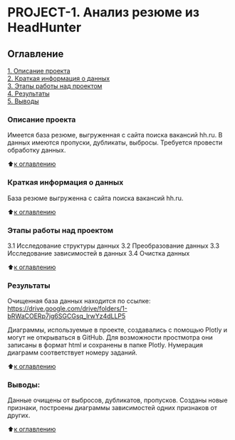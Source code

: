 # PROJECT-1. Анализ резюме из HeadHunter

## Оглавление  
[1. Описание проекта](README.md#Описание-проекта)  
[2. Краткая информация о данных](README.md#Краткая-информация-о-данных)  
[3. Этапы работы над проектом](README.md#Этапы-работы-над-проектом)  
[4. Результаты](README.md#Результаты)    
[5. Выводы](README.md#Выводы) 

### Описание проекта  

Имеется база резюме, выгруженная с сайта поиска вакансий hh.ru. В данных имеются пропуски, дубликаты, выбросы. 
Требуется провести обработку данных.

:arrow_up:[к оглавлению](_)


### Краткая информация о данных

База резюме выгруженна с сайта поиска вакансий hh.ru.
  
:arrow_up:[к оглавлению](README.md#Оглавление)


### Этапы работы над проектом  

3.1 Исследование структуры данных
3.2 Преобразование данных
3.3 Исследование зависимостей в данных
3.4 Очистка данных

:arrow_up:[к оглавлению](README.md#Оглавление)


### Результаты

Очищенная база данных находится по ссылке:
https://drive.google.com/drive/folders/1-bRWaCOERp7jg6SGCGsq_lrwYz4dLLP5

Диаграммы, используемые в проекте, создавались с помощью Plotly и могут не открываться в GitHub. 
Для возможности простмотра они записаны в формат html и сохранены в папке Plotly. 
Нумерация диаграмм соответствует номеру заданий.

:arrow_up:[к оглавлению](README.md#Оглавление)


### Выводы:  

Данные очищены от выбросов, дубликатов, пропусков. Созданы новые признаки, построены диаграммы зависимостей одних признаков от других.

:arrow_up:[к оглавлению](README.md#Оглавление)

